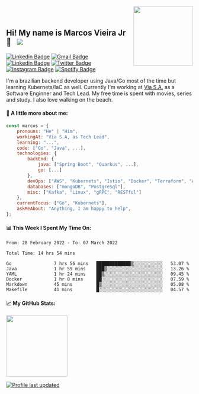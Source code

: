 <img align='right' src="https://media.giphy.com/media/M9gbBd9nbDrOTu1Mqx/giphy.gif" width="160" style="margin-top: -30px !important">

## Hi! My name is Marcos Vieira Jr 👋 &nbsp; ![](https://visitor-badge.glitch.me/badge?page_id=marcosvieirajr.marcosvieirajr)

[![Linkedin Badge](https://img.shields.io/badge/-marcosvieirajr-blue?style=flat&logo=linkedin&logoColor=white)][linkedin]
[![Gmail Badge](https://img.shields.io/badge/-marcosvieirajr-FF4500?style=flat&logo=gmail&logoColor=white)][gmail]
[![Linkedin Badge](https://img.shields.io/badge/-WhatsApp-brightgreen?style=flat&logo=whatsapp&logoColor=white)][whatsapp]
[![Twitter Badge](https://img.shields.io/badge/-Twitter-00acee?style=flat&logo=Twitter&logoColor=white)][twitter]
[![Instagram Badge](https://img.shields.io/badge/-Instagram-e4405f?style=flat&logo=Instagram&logoColor=white)][instagram]
[![Spotify Badge](https://img.shields.io/badge/-Spotify-1DB954?style=flat&logo=Spotify&logoColor=white)][spotify]

I'm a brazilian backend developer using Java/Go most of the time but learning Kubernets/IaC as well. Currently I'm working at [Via S.A.](https://www.via.com.br/) as a Software Enginner and Tech Lead. My free time is spent with movies, series and study. I also love walking on the beach.

#### 📘 **A little more about me:**

```javascript
const marcos = {
    pronouns: "He" | "Him",
    workingAt: "Via S.A, as Tech Lead",
    learning: "...",
    code: ["Go", "Java", ...],
    technologies: {
        backEnd: {
            java: ["Spring Boot", "Quarkus", ...],
            go: [...]
        },
        devOps: ["AWS", "Kubernets", "Istio", "Docker", "Terraform", "Ansible", "Packer", "Vault"],
        databases: ["mongoDB", "PostgreSql"],
        misc: ["Kafka", "Linux", "gRPC", "RESTful"]
    },
    currentFocus: ["Go", "Kubernets"],
    askMeAbout: "Anything, I am happy to help",
};
```

#### 📊 This Week I Spent My Time On:
<!--START_SECTION:waka-->

```text
From: 28 February 2022 - To: 07 March 2022

Total Time: 14 hrs 54 mins

Go                7 hrs 56 mins   █████████████▒░░░░░░░░░░░   53.07 %
Java              1 hr 59 mins    ███▒░░░░░░░░░░░░░░░░░░░░░   13.26 %
YAML              1 hr 24 mins    ██▒░░░░░░░░░░░░░░░░░░░░░░   09.45 %
Docker            1 hr 8 mins     ██░░░░░░░░░░░░░░░░░░░░░░░   07.59 %
Markdown          45 mins         █▒░░░░░░░░░░░░░░░░░░░░░░░   05.08 %
Makefile          41 mins         █░░░░░░░░░░░░░░░░░░░░░░░░   04.57 %
```

<!--END_SECTION:waka-->
#### 📈 **My GitHub Stats:**

<img height="165em" src="https://github-readme-stats.vercel.app/api/top-langs/?username=marcosvieirajr&show_icons=true&hide_border=true&layout=compact&langs_count=8"/>

<!--
<p>
  <img height="165em" src="https://github-readme-stats.vercel.app/api?username=marcosvieirajr&show_icons=true&hide_border=true&count_private=true&include_all_commits=true" />
  <img height="165em" src="https://github-readme-stats.vercel.app/api/top-langs/?username=marcosvieirajr&show_icons=true&hide_border=true&layout=compact&langs_count=8"/>
</p>

I am a full-stack software engineer and writer. I love programming, writing, speaking and traveling.

As a software engineer, I enjoy using my obsessive attention to detail, my unequivocal love for making things that change the world. That's why I like to make things that make a difference.

- 📝 [Resume](https://github.com/marcosvieirajr/marcosvieirajr/blob/main/resume.pdf).

**marcosvieirajr/marcosvieirajr** is a ✨ _special_ ✨ repository because its `README.md` (this file) appears on your GitHub profile.

Here are some ideas to get you started:

*- 🔭 I’m currently working on ...
*- 🌱 I’m currently learning ...
- 👯 I’m looking to collaborate on ...
- 🤔 I’m looking for help with ...
- 💬 Ask me about ...
*- 📫 How to reach me: ...
*- 😄📃📓📒� Pronouns: ...
- ⚡ Fun fact: ...

code:
architecture: ["microservices", "event-driven", "design system pattern"],
challenge: "I am doing the #100DaysOfCode challenge focused on react and typescript"
architecture: ["Serverless Architecture", "Progressive web applications", "Single page applications"],
currentFocus: "Building Robots to ease opertations",
funFact: "There are two ways to write error-free programs; only the third one works"
fun: "Two bytes meet. The first byte asks, 'Are you ill?'
          The second byte replies, 'No, just feeling a bit off.'"

### Glad to see you here! &nbsp; ![](https://visitor-badge.glitch.me/badge?page_id=marcosvieirajr.marcosvieirajr)

Software Enginner and Tech Lead at [Via S.A](https://www.via.com.br/). 
-->

[![Profile last updated](https://img.shields.io/github/last-commit/marcosvieirajr/marcosvieirajr?label=Last%20updated)](https://github.com/marcosvieirajr/marcosvieirajr/commits)

[linkedin]: https://www.linkedin.com/in/marcosvieirajr
[dev]: https://dev.to/marcosvieirajr
[gmail]: mailto:marcosvieirajr@gmail.com
[whatsapp]: https://wa.me/+5571987021020
[twitter]: https://twitter.com/marcosvieirajr
[instagram]: https://www.instagram.com/marcosvieirajr
[spotify]: https://open.spotify.com/user/
